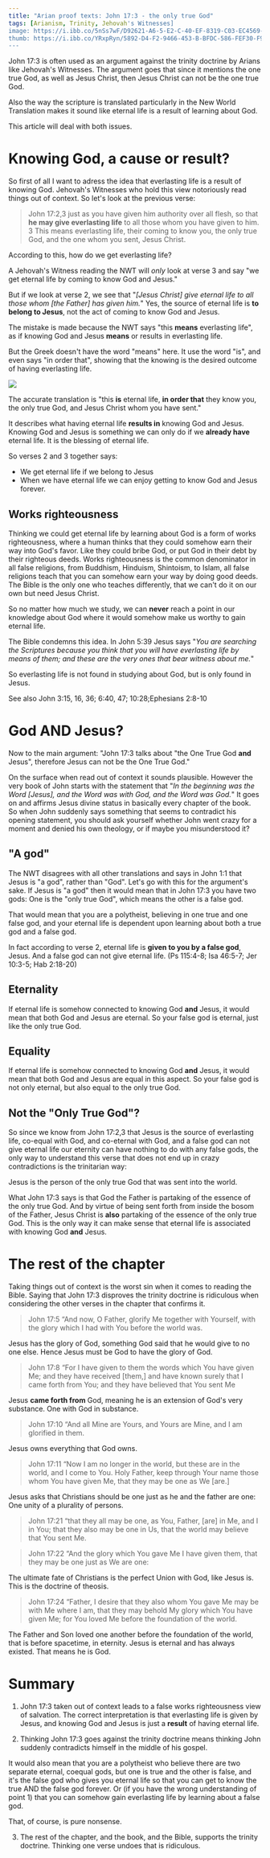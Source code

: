 ```yaml
---
title: "Arian proof texts: John 17:3 - the only true God"
tags: [Arianism, Trinity, Jehovah's Witnesses]
image: https://i.ibb.co/5nSs7wF/D92621-A6-5-E2-C-40-EF-8319-C03-EC4569-D4-A.jpg
thumb: https://i.ibb.co/YRxpRyn/5892-D4-F2-9466-453-B-BFDC-586-FEF30-F91-D.jpg
---
```


John 17:3 is often used as an argument against the trinity doctrine by Arians like Jehovah's Witnesses. The argument goes that since it mentions the one true God, as well as Jesus Christ, then Jesus Christ can not be the one true God. 

Also the way the scripture is translated particularly in the New World Translation makes it sound like eternal life is a result of learning about God.

This article will deal with both issues.

# Knowing God, a cause or result?

So first of all I want to adress the idea that everlasting life is a result of knowing God. Jehovah's Witnesses who hold this view notoriously read things out of context. So let's look at the previous verse:

> John 17:2,3 just as you have given him authority over all flesh, so that **he may give everlasting life** to all those whom you have given to him. 3 This means everlasting life, their coming to know you, the only true God, and the one whom you sent, Jesus Christ.

According to this, how do we get everlasting life?

A Jehovah's Witness reading the NWT will *only* look at verse 3 and say "we get eternal life by coming to know God and Jesus."

But if we look at verse 2, we see that "*[Jesus Christ] give eternal life to all those whom [the Father] has given him.*" Yes, the source of eternal life is **to belong to Jesus**, not the act of coming to know God and Jesus.

The mistake is made because the NWT says "this **means** everlasting life", as if knowing God and Jesus **means** or results in everlasting life. 

But the Greek doesn't have the word "means" here. It use the word "is", and even says "in order that", showing that the knowing is the desired outcome of having everlasting life. 

[![](https://i.ibb.co/YRK5jBT/8654-F071-D8-C3-42-DC-93-B9-F5-E54-DA069-EF.jpg)](https://ibb.co/Bz7hs2K)

The accurate translation is "this **is** eternal life, **in order that** they know you, the only true God, and Jesus Christ whom you have sent."

It describes what having eternal life  **results in** knowing God and Jesus. Knowing God and Jesus is something we can only do if we **already have** eternal life. It is the blessing of eternal life.

So verses 2 and 3 together says:

- We get eternal life if we belong to Jesus
- When we have eternal life we can enjoy getting to know God and Jesus forever.

## Works righteousness

Thinking we could get eternal life by learning about God is a form of works righteousness, where a human thinks that they could somehow earn their way into God's favor. Like they could bribe God, or put God in their debt by their righteous deeds. Works righteousness is the common denominator in all false religions, from Buddhism, Hinduism, Shintoism, to Islam, all false religions teach that you can somehow earn your way by doing good deeds. The Bible is the only one who teaches differently, that we can't do it on our own but need Jesus Christ.

So no matter how much we study, we can **never** reach a point in our knowledge about God where it would somehow make us worthy to gain eternal life.

The Bible condemns this idea. In John 5:39 Jesus says "*You are searching the Scriptures because you think that you will have everlasting life by means of them; and these are the very ones that bear witness about me.*" 

So everlasting life is not found in studying about God, but is only found in Jesus. 

See also John 3:15, 16, 36; 6:40, 47; 10:28;Ephesians 2:8-10 

# God AND Jesus?

Now to the main argument: "John 17:3 talks about "the One True God **and** Jesus", therefore Jesus can not be the One True God."

On the surface when read out of context it sounds plausible. However the very book of John starts with the statement that "*In the beginning was the Word [Jesus], and the Word was with God, and the Word was God.*" It goes on and affirms Jesus divine status in basically every chapter of the book. So when John suddenly says something that seems to contradict his opening statement, you should ask yourself whether John went crazy for a moment and denied his own theology, or if maybe you misunderstood it?

## "A god"

The NWT disagrees with all other translations and says in John 1:1 that Jesus is "a god", rather than "God". Let's go with this for the argument's sake. If Jesus is "a god" then it would mean that in John 17:3 you have two gods: One is the "only true God", which means the other is a false god.

That would mean that you are a polytheist, believing in one true and one false god, and your eternal life is dependent upon learning about both a true god and a false god. 

In fact according to verse 2, eternal life is **given to you by a false god**, Jesus. And a false god can not give eternal life. (Ps 115:4-8; Isa 46:5-7; Jer 10:3-5; Hab 2:18-20)

## Eternality

If eternal life is somehow connected to knowing God **and** Jesus, it would mean that both God and Jesus are eternal. So your false god is eternal, just like the only true God.

## Equality

If eternal life is somehow connected to knowing God **and** Jesus, it would mean that both God and Jesus are equal in this aspect. So your false god is not only eternal, but also equal to the only true God.

## Not the "Only True God"?

So since we know from John 17:2,3 that Jesus is the source of everlasting life, co-equal with God, and co-eternal with God, and a false god can not give eternal life our eternity can have nothing to do with any false gods, the only way to understand this verse that does not end up in crazy contradictions is the trinitarian way:

Jesus is the person of the only true God that was sent into the world. 

What John 17:3 says is that God the Father is partaking of the essence of the only true God. And by virtue of being sent forth from inside the bosom of the Father, Jesus Christ is **also** partaking of the essence of the only true God. This is the only way it can make sense that eternal life is associated with knowing God **and** Jesus.

# The rest of the chapter

Taking things out of context is the worst sin when it comes to reading the Bible. Saying that John 17:3 disproves the trinity doctrine is ridiculous when considering the other verses in the chapter that confirms it.

> John 17:5  “And now, O Father, glorify Me together with Yourself, with the glory which I had with You before the world was.

Jesus has the glory of God, something God said that he would give to no one else. Hence Jesus must be God to have the glory of God.

> John 17:8  “For I have given to them the words which You have given Me; and they have received [them,] and have known surely that I came forth from You; and they have believed that You sent Me

Jesus **came forth from** God, meaning he is an extension of God's very substance. One with God in substance.

> John 17:10 “And all Mine are Yours, and Yours are Mine, and I am glorified in them.

Jesus owns everything that God owns.

> John 17:11  “Now I am no longer in the world, but these are in the world, and I come to You. Holy Father, keep through Your name those whom You have given Me, that they may be one as We [are.]

Jesus asks that Christians should be one just as he and the father are one: One unity of a plurality of persons.

> John 17:21 “that they all may be one, as You, Father, [are] in Me, and I in You; that they also may be one in Us, that the world may believe that You sent Me.

> John 17:22 “And the glory which You gave Me I have given them, that they may be one just as We are one:

The ultimate fate of Christians is the perfect Union with God, like Jesus is. This is the doctrine of theosis.

> John 17:24 “Father, I desire that they also whom You gave Me may be with Me where I am, that they may behold My glory which You have given Me; for You loved Me before the foundation of the world.

The Father and Son loved one another before the foundation of the world, that is before spacetime, in eternity. Jesus is eternal and has always existed. That means he is God.

# Summary

1) John 17:3 taken out of context leads to a false works righteousness view of salvation. The correct interpretation is that everlasting life is given by Jesus, and knowing God and Jesus is just a **result** of having eternal life.

2) Thinking John 17:3 goes against the trinity doctrine means thinking John suddenly contradicts himself in the middle of his gospel. 

It would also mean that you are a polytheist who believe there are two separate eternal, coequal gods, but one is true and the other is false, and it's the false god who gives you eternal life so that you can get to know the true AND the false god forever. Or (if you have the wrong understanding of point 1) that you can somehow gain everlasting life by learning about a false god.

That, of course, is pure nonsense.

3) The rest of the chapter, and the book, and the Bible, supports the trinity doctrine. Thinking one verse undoes that is ridiculous.
